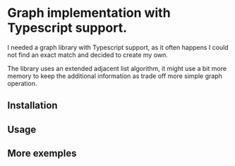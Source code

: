 # Graph implementation with Typescript support.

I needed a graph library with Typescript support, as it often happens I could not find an exact match and decided to create my own.

The library uses an extended adjacent list algorithm, it might use a bit more memory to keep the additional information as trade off more simple graph operation.


## Installation

## Usage

## More exemples


